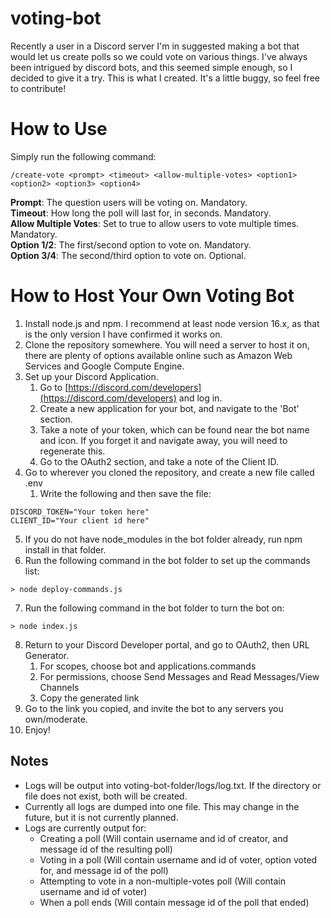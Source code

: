 # voting-bot
Recently a user in a Discord server I'm in suggested making a bot that would let us create polls so we could vote on various things. 
I've always been intrigued by discord bots, and this seemed simple enough, so I decided to give it a try. 
This is what I created. It's a little buggy, so feel free to contribute!

# How to Use
Simply run the following command:
```console:
/create-vote <prompt> <timeout> <allow-multiple-votes> <option1> <option2> <option3> <option4>
```
**Prompt**: The question users will be voting on. Mandatory.  
**Timeout**: How long the poll will last for, in seconds. Mandatory.  
**Allow Multiple Votes**: Set to true to allow users to vote multiple times. Mandatory.  
**Option 1/2**: The first/second option to vote on. Mandatory.  
**Option 3/4**: The second/third option to vote on. Optional.

# How to Host Your Own Voting Bot
1. Install node.js and npm. I recommend at least node version 16.x, as that is the only version I have confirmed it works on.
2. Clone the repository somewhere. You will need a server to host it on, there are plenty of options available online such as Amazon Web Services and Google Compute Engine.
3. Set up your Discord Application.
    1. Go to [https://discord.com/developers](https://discord.com/developers) and log in.
    2. Create a new application for your bot, and navigate to the 'Bot' section.
    3. Take a note of your token, which can be found near the bot name and icon. If you forget it and navigate away, you will need to regenerate this.
    4. Go to the OAuth2 section, and take a note of the Client ID.
4. Go to wherever you cloned the repository, and create a new file called .env
    1. Write the following and then save the file:
```console:
DISCORD_TOKEN="Your token here" 
CLIENT_ID="Your client id here"
```
5. If you do not have node_modules in the bot folder already, run npm install in that folder.
6. Run the following command in the bot folder to set up the commands list:

```console: 
> node deploy-commands.js
```
7. Run the following command in the bot folder to turn the bot on:
```console:
> node index.js
```
8. Return to your Discord Developer portal, and go to OAuth2, then URL Generator.
    1. For scopes, choose bot and applications.commands
    2. For permissions, choose Send Messages and Read Messages/View Channels
    3. Copy the generated link
9. Go to the link you copied, and invite the bot to any servers you own/moderate.
10. Enjoy!

## Notes
- Logs will be output into voting-bot-folder/logs/log.txt. If the directory or file does not exist, both will be created.
- Currently all logs are dumped into one file. This may change in the future, but it is not currently planned.
- Logs are currently output for:
    - Creating a poll (Will contain username and id of creator, and message id of the resulting poll)
    - Voting in a poll (Will contain username and id of voter, option voted for, and message id of the poll)
    - Attempting to vote in a non-multiple-votes poll (Will contain username and id of voter)
    - When a poll ends (Will contain message id of the poll that ended)
